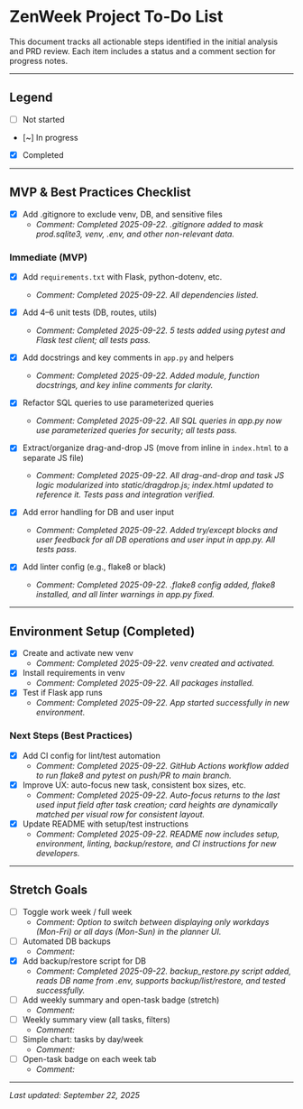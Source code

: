 # ZenWeek Project To-Do List

This document tracks all actionable steps identified in the initial analysis and PRD review. Each item includes a status and a comment section for progress notes.

---

## Legend
- [ ] Not started
- [~] In progress
- [x] Completed

---

## MVP & Best Practices Checklist
- [x] Add .gitignore to exclude venv, DB, and sensitive files
  - _Comment: Completed 2025-09-22. .gitignore added to mask prod.sqlite3, venv, .env, and other non-relevant data._

### Immediate (MVP)
- [x] Add `requirements.txt` with Flask, python-dotenv, etc.
  - _Comment: Completed 2025-09-22. All dependencies listed._
  
- [x] Add 4–6 unit tests (DB, routes, utils)
  - _Comment: Completed 2025-09-22. 5 tests added using pytest and Flask test client; all tests pass._
  
- [x] Add docstrings and key comments in `app.py` and helpers
  - _Comment: Completed 2025-09-22. Added module, function docstrings, and key inline comments for clarity._
  
- [x] Refactor SQL queries to use parameterized queries
  - _Comment: Completed 2025-09-22. All SQL queries in app.py now use parameterized queries for security; all tests pass._
  
- [x] Extract/organize drag-and-drop JS (move from inline in `index.html` to a separate JS file)
  - _Comment: Completed 2025-09-22. All drag-and-drop and task JS logic modularized into static/dragdrop.js; index.html updated to reference it. Tests pass and integration verified._
  
- [x] Add error handling for DB and user input
  - _Comment: Completed 2025-09-22. Added try/except blocks and user feedback for all DB operations and user input in app.py. All tests pass._
  
- [x] Add linter config (e.g., flake8 or black)
  - _Comment: Completed 2025-09-22. .flake8 config added, flake8 installed, and all linter warnings in app.py fixed._

---

## Environment Setup (Completed)
- [x] Create and activate new venv
  - _Comment: Completed 2025-09-22. venv created and activated._
- [x] Install requirements in venv
  - _Comment: Completed 2025-09-22. All packages installed._
- [x] Test if Flask app runs
  - _Comment: Completed 2025-09-22. App started successfully in new environment._

### Next Steps (Best Practices)
- [x] Add CI config for lint/test automation
  - _Comment: Completed 2025-09-22. GitHub Actions workflow added to run flake8 and pytest on push/PR to main branch._
- [x] Improve UX: auto-focus new task, consistent box sizes, etc.
  - _Comment: Completed 2025-09-22. Auto-focus returns to the last used input field after task creation; card heights are dynamically matched per visual row for consistent layout._
- [x] Update README with setup/test instructions
  - _Comment: Completed 2025-09-22. README now includes setup, environment, linting, backup/restore, and CI instructions for new developers._

---

## Stretch Goals
- [ ] Toggle work week / full week
  - _Comment: Option to switch between displaying only workdays (Mon-Fri) or all days (Mon-Sun) in the planner UI._
- [ ] Automated DB backups
  - _Comment:_
- [x] Add backup/restore script for DB
  - _Comment: Completed 2025-09-22. backup_restore.py script added, reads DB name from .env, supports backup/list/restore, and tested successfully._
- [ ] Add weekly summary and open-task badge (stretch)
  - _Comment:_
- [ ] Weekly summary view (all tasks, filters)
  - _Comment:_
- [ ] Simple chart: tasks by day/week
  - _Comment:_
- [ ] Open-task badge on each week tab
  - _Comment:_

---

*Last updated: September 22, 2025*
